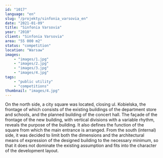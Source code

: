 ```yaml
---
id: "1017"
language: "en"
slug: "/projekty/sinfonia_varsovia_en"
date: "2021-01-09"
title: "Sinfonia Varsovia"
year: "2010"
client: "Sinfonia Varsovia"
area: "55 000 m2"
status: "competition"
location: "Warsaw"
images: 
    - "images/1.jpg"
    - "images/2.jpg"
    - "images/3.jpg"
    - "images/4.jpg"    
tags: 
    - "public utility"
    - "competitions"
thumbnail: "images/4.jpg"
---
```

On the north side, a&nbsp;city square was located, closing ul. Kobielska, the frontage of which consists of the existing buildings of the department store and schools, and the planned building of the concert hall. The façade of the frontage of the new building, with vertical divisions with a&nbsp;variable rhythm, reveals the purpose of the building. It also defines the function of the square from which the main entrance is arranged. From the south (internal) side, it was decided to limit both the dimensions and the architectural means of expression of the designed building to the necessary minimum, so that it does not dominate the existing assumption and fits into the character of the development layout.

